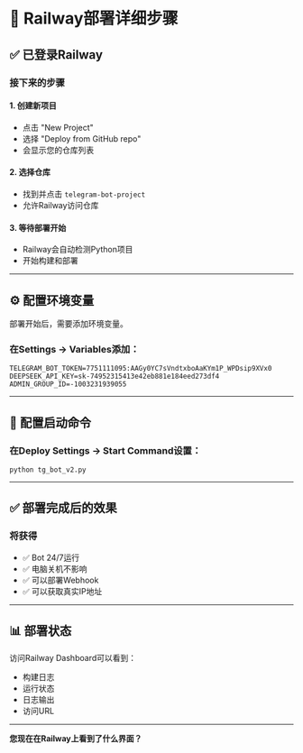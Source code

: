 # 🚀 Railway部署详细步骤

## ✅ 已登录Railway

### 接下来的步骤

#### 1. 创建新项目
- 点击 "New Project"
- 选择 "Deploy from GitHub repo"
- 会显示您的仓库列表

#### 2. 选择仓库
- 找到并点击 `telegram-bot-project`
- 允许Railway访问仓库

#### 3. 等待部署开始
- Railway会自动检测Python项目
- 开始构建和部署

---

## ⚙️ 配置环境变量

部署开始后，需要添加环境变量。

### 在Settings → Variables添加：

```
TELEGRAM_BOT_TOKEN=7751111095:AAGy0YC7sVndtxboAaKYm1P_WPDsip9XVx0
DEEPSEEK_API_KEY=sk-74952315413e42eb881e184eed273df4
ADMIN_GROUP_ID=-1003231939055
```

---

## 🎯 配置启动命令

### 在Deploy Settings → Start Command设置：

```
python tg_bot_v2.py
```

---

## ✅ 部署完成后的效果

### 将获得
- ✅ Bot 24/7运行
- ✅ 电脑关机不影响
- ✅ 可以部署Webhook
- ✅ 可以获取真实IP地址

---

## 📊 部署状态

访问Railway Dashboard可以看到：
- 构建日志
- 运行状态
- 日志输出
- 访问URL

---

**您现在在Railway上看到了什么界面？**

